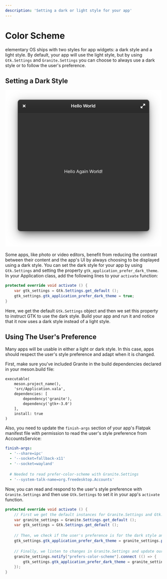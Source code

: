 ```yaml
---
description: 'Setting a dark or light style for your app'
---
```


# Color Scheme

elementary OS ships with two styles for app widgets: a dark style and a light style. By default, your app will use the light style, but by using `Gtk.Settings` and `Granite.Settings` you can choose to always use a dark style or to follow the user's preference.

## Setting a Dark Style

![A dark styled app](../.gitbook/assets/application-dark.png)

Some apps, like photo or video editors, benefit from reducing the contrast between their content and the app's UI by always choosing to be displayed using a dark style. You can set the dark style for your app by using `Gtk.Settings` and setting the property `gtk_application_prefer_dark_theme`. In your Application class, add the following lines to your `activate` function:

```csharp
protected override void activate () {
    var gtk_settings = Gtk.Settings.get_default ();
    gtk_settings.gtk_application_prefer_dark_theme = true;
}
```

Here, we get the default `Gtk.Settings` object and then we set this property to instruct GTK to use the dark style. Build your app and run it and notice that it now uses a dark style instead of a light style.

## Using The User's Preference

Many apps will be usable in either a light or dark style. In this case, apps should respect the user's style preference and adapt when it is changed.

First, make sure you've included Granite in the build dependencies declared in your meson.build file:

```text
executable(
    meson.project_name(),
    'src/Application.vala',
    dependencies: [
        dependency('granite'),
        dependency('gtk+-3.0')
    ],
    install: true
)
```

Also, you need to update the `finish-args` section of your app's Flatpak manifest file with permission to read the user's style preference from AccountsService:

```yaml
finish-args:
  - '--share=ipc'
  - '--socket=fallback-x11'
  - '--socket=wayland'

  # Needed to read prefer-color-scheme with Granite.Settings
  - '--system-talk-name=org.freedesktop.Accounts'
```

Now, you can read and respond to the user's style preference with `Granite.Settings` and then use `Gtk.Settings` to set it in your app's `activate` function.

```csharp
protected override void activate () {
    // First we get the default instances for Granite.Settings and Gtk.Settings
    var granite_settings = Granite.Settings.get_default ();
    var gtk_settings = Gtk.Settings.get_default ();

    // Then, we check if the user's preference is for the dark style and set it if it is
    gtk_settings.gtk_application_prefer_dark_theme = granite_settings.prefers_color_scheme == Granite.Settings.ColorScheme.DARK;

    // Finally, we listen to changes in Granite.Settings and update our app if the user changes their preference
    granite_settings.notify["prefers-color-scheme"].connect (() => {
        gtk_settings.gtk_application_prefer_dark_theme = granite_settings.prefers_color_scheme == Granite.Settings.ColorScheme.DARK;
    });
}
```
